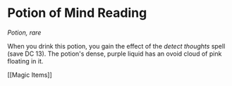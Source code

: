 # Potion of Mind Reading

*Potion, rare*

When you drink this potion, you gain the effect of the *detect thoughts* spell (save DC 13). The potion's dense, purple liquid has an ovoid cloud of pink floating in it.


[[Magic Items]]